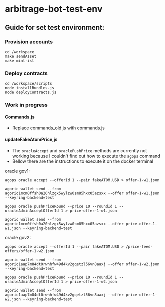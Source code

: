 # arbitrage-bot-test-env

## Guide for set test environment:

### Provision accounts

```shell
cd /workspace
make sendAsset
make mint-ist

```

### Deploy contracts

```shell
cd /workspace/scripts
node installBundles.js
node deployContracts.js
```

### Work in progress

#### Commands.js

- Replace commands_old.js with commands.js

#### updateFakeAtomPrice,js

- The `oracleAccept` and `oraclePushPrice` methods are currently not working because I couldn't find out how to execute the `agops` command
- Bellow there are the instructions to execute it on the docker terminal

oracle gov1:

```shell
agops oracle accept --offerId 1 --pair fakeATOM.USD > offer-1-w1.json

agoric wallet send --from agoric1mcm0ffsh0a20hlzgx5wylzw0sm85hxx05azsxx --offer offer-1-w1.json --keyring-backend=test

agops oracle pushPriceRound --price 10 --roundId 1 --oracleAdminAcceptOfferId 1 > price-offer-1-w1.json

agoric wallet send --from agoric1mcm0ffsh0a20hlzgx5wylzw0sm85hxx05azsxx --offer price-offer-1-w1.json --keyring-backend=test
```

oracle gov2:

```shell
agops oracle accept --offerId 1 --pair fakeATOM.USD > /price-feed-offers/offer-1-w2.json

agoric wallet send --from agoric1aap7m84dt0rwhhfw49d4kv2gqetzl56vn8aaxj --offer offer-1-w2.json --keyring-backend=test

agops oracle pushPriceRound --price 10 --roundId 1 --oracleAdminAcceptOfferId 1 > price-offer-1-w2.json

agoric wallet send --from agoric1aap7m84dt0rwhhfw49d4kv2gqetzl56vn8aaxj --offer price-offer-1-w2.json --keyring-backend=test
```
